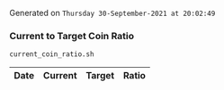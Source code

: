 Generated on `Thursday 30-September-2021 at 20:02:49`

### Current to Target Coin Ratio
`current_coin_ratio.sh`

Date|Current|Target|Ratio
---|---|---|---
